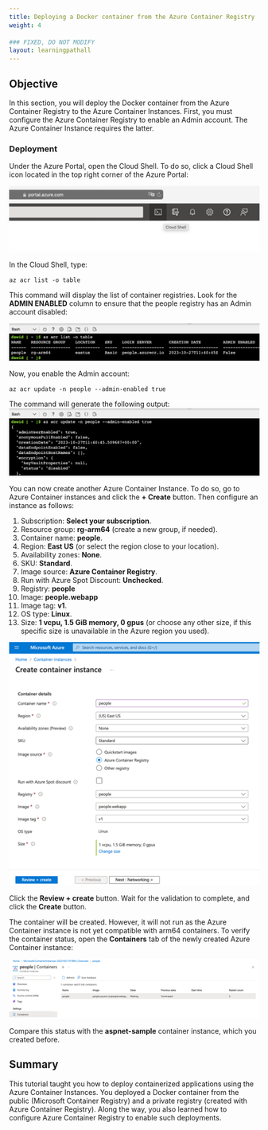 ```yaml
---
title: Deploying a Docker container from the Azure Container Registry
weight: 4

### FIXED, DO NOT MODIFY
layout: learningpathall
---
```


## Objective
In this section, you will deploy the Docker container from the Azure Container Registry to the Azure Container Instances. First, you must configure the Azure Container Registry to enable an Admin account. The Azure Container Instance requires the latter. 

### Deployment
Under the Azure Portal, open the Cloud Shell. To do so, click a Cloud Shell icon located in the top right corner of the Azure Portal:

![Azure#left](figures/09.png)

In the Cloud Shell, type:
```console
az acr list -o table
```

This command will display the list of container registries. Look for the **ADMIN ENABLED** column to ensure that the people registry has an Admin account disabled:

![Azure#left](figures/10.png)

Now, you enable the Admin account:

```console
az acr update -n people --admin-enabled true
```

The command will generate the following output:
![Azure#left](figures/11.png)

You can now create another Azure Container Instance. To do so, go to Azure Container instances and click the **+ Create** button. Then configure an instance as follows:
1.	Subscription: **Select your subscription**.
2.	Resource group: **rg-arm64** (create a new group, if needed).
3.	Container name: **people**.
4.	Region: **East US** (or select the region close to your location).
5.	Availability zones: **None**.
6.	SKU: **Standard**.
7.	Image source: **Azure Container Registry**.
8.	Run with Azure Spot Discount: **Unchecked**.
9.	Registry: **people**
10.	Image: **people.webapp**
11.	Image tag: **v1**.
12.	OS type: **Linux**.
13.	Size: **1 vcpu, 1.5 GiB memory, 0 gpus** (or choose any other size, if this specific size is unavailable in the Azure region you used).

![Azure#left](figures/12.png)

Click the **Review + create** button. Wait for the validation to complete, and click the **Create** button.

The container will be created. However, it will not run as the Azure Container instance is not yet compatible with arm64 containers. To verify the container status, open the **Containers** tab of the newly created Azure Container instance:

![Azure#left](figures/13.png)

Compare this status with the **aspnet-sample** container instance, which you created before.

## Summary
This tutorial taught you how to deploy containerized applications using the Azure Container Instances. You deployed a Docker container from the public (Microsoft Container Registry) and a private registry (created with Azure Container Registry). Along the way, you also learned how to configure Azure Container Registry to enable such deployments.
